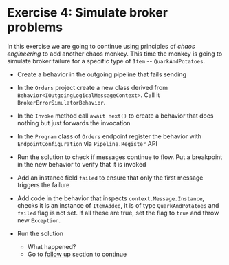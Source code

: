# Exercise 4: Simulate broker problems

In this exercise we are going to continue using principles of *chaos engineering* to add another chaos monkey. This time the monkey is going to simulate broker failure for a specific type of `Item` -- `QuarkAndPotatoes`.

- Create a behavior in the outgoing pipeline that fails sending
 - In the `Orders` project create a new class derived from `Behavior<IOutgoingLogicalMessageContext>`. Call it `BrokerErrorSimulatorBehavior`.
 - In the `Invoke` method call `await next()` to create a behavior that does nothing but just forwards the invocation
 - In the `Program` class of `Orders` endpoint register the behavior with `EndpointConfiguration` via `Pipeline.Register` API
- Run the solution to check if messages continue to flow. Put a breakpoint in the new behavior to verify that it is invoked

- Add an instance field `failed` to ensure that only the first message triggers the failure
- Add code in the behavior that inspects `context.Message.Instance`, checks it is an instance of `ItemAdded`, it is of type `QuarkAndPotatoes` and `failed` flag is not set. If all these are true, set the flag to `true` and throw new `Exception`.
- Run the solution
  - What happened?
  - Go to [follow up](https://github.com/exactly-once/workshop/blob/master/Short/Ex4/follow-up.md) section to continue
